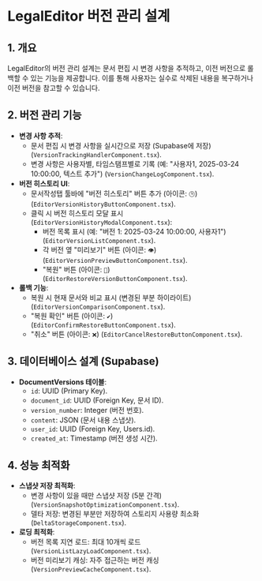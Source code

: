 # LegalEditor 버전 관리 설계

## 1. 개요
LegalEditor의 버전 관리 설계는 문서 편집 시 변경 사항을 추적하고, 이전 버전으로 롤백할 수 있는 기능을 제공합니다. 이를 통해 사용자는 실수로 삭제된 내용을 복구하거나 이전 버전을 참고할 수 있습니다.

## 2. 버전 관리 기능
- **변경 사항 추적**:
  - 문서 편집 시 변경 사항을 실시간으로 저장 (Supabase에 저장) (`VersionTrackingHandlerComponent.tsx`).
  - 변경 사항은 사용자별, 타임스탬프별로 기록 (예: "사용자1, 2025-03-24 10:00:00, 텍스트 추가") (`VersionChangeLogComponent.tsx`).
- **버전 히스토리 UI**:
  - 문서작성탭 툴바에 "버전 히스토리" 버튼 추가 (아이콘: `🕒`) (`EditorVersionHistoryButtonComponent.tsx`).
  - 클릭 시 버전 히스토리 모달 표시 (`EditorVersionHistoryModalComponent.tsx`):
    - 버전 목록 표시 (예: "버전 1: 2025-03-24 10:00:00, 사용자1") (`EditorVersionListComponent.tsx`).
    - 각 버전 옆 "미리보기" 버튼 (아이콘: `👁️`) (`EditorVersionPreviewButtonComponent.tsx`).
    - "복원" 버튼 (아이콘: `🔄`) (`EditorRestoreVersionButtonComponent.tsx`).
- **롤백 기능**:
  - 복원 시 현재 문서와 비교 표시 (변경된 부분 하이라이트) (`EditorVersionComparisonComponent.tsx`).
  - "복원 확인" 버튼 (아이콘: `✔️`) (`EditorConfirmRestoreButtonComponent.tsx`).
  - "취소" 버튼 (아이콘: `❌`) (`EditorCancelRestoreButtonComponent.tsx`).

## 3. 데이터베이스 설계 (Supabase)
- **DocumentVersions 테이블**:
  - `id`: UUID (Primary Key).
  - `document_id`: UUID (Foreign Key, 문서 ID).
  - `version_number`: Integer (버전 번호).
  - `content`: JSON (문서 내용 스냅샷).
  - `user_id`: UUID (Foreign Key, Users.id).
  - `created_at`: Timestamp (버전 생성 시간).

## 4. 성능 최적화
- **스냅샷 저장 최적화**:
  - 변경 사항이 있을 때만 스냅샷 저장 (5분 간격) (`VersionSnapshotOptimizationComponent.tsx`).
  - 델타 저장: 변경된 부분만 저장하여 스토리지 사용량 최소화 (`DeltaStorageComponent.tsx`).
- **로딩 최적화**:
  - 버전 목록 지연 로드: 최대 10개씩 로드 (`VersionListLazyLoadComponent.tsx`).
  - 버전 미리보기 캐싱: 자주 접근하는 버전 캐싱 (`VersionPreviewCacheComponent.tsx`).